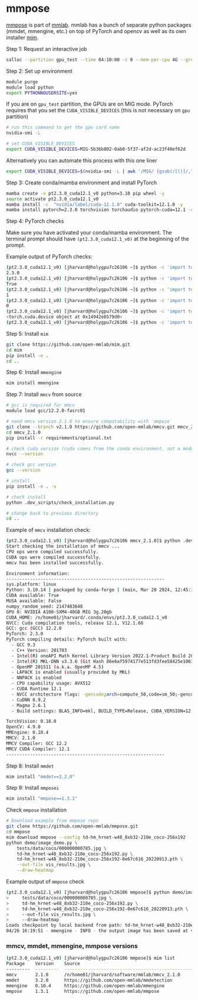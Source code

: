 # mmpose

[mmpose](https://github.com/open-mmlab/mmpose) is part of
[mmlab](https://github.com/open-mmlab). mmlab has a bunch of separate python
packages (mmdet, mmengine, etc.) on top of PyTorch and opencv as well as its own
installer [mim](https://github.com/open-mmlab/mim).

Step 1: Request an interactive job

```bash
salloc --partition gpu_test --time 04:10:00 -c 8 --mem-per-cpu 4G --gres=gpu:1
```

Step 2: Set up environment

```bash
module purge
module load python
export PYTHONNOUSERSITE=yes
```

If you are on `gpu_test` partition, the GPUs are on MIG mode. PyTorch requires
that you set the `CUDA_VISIBLE_DEVICES` (this is not necessary on `gpu`
partition)

```bash
# run this command to get the gpu card name
nvidia-smi -L

# set CUDA_VISIBLE_DEVICES
export CUDA_VISIBLE_DEVICES=MIG-5b36b802-0ab0-5f37-af2d-ac23f40ef62d
```

Alternatively you can automate this process with this one liner

```bash
export CUDA_VISIBLE_DEVICES=$(nvidia-smi -L | awk '/MIG/ {gsub(/[()]/,"");print $NF}')
```


Step 3: Create conda/mamba environment and install PyTorch

```bash
mamba create -n pt2.3.0_cuda12.1_v0 python=3.10 pip wheel -y
source activate pt2.3.0_cuda12.1_v0
mamba install -c  "nvidia/label/cuda-12.1.0" cuda-toolkit=12.1.0 -y
mamba install pytorch=2.3.0 torchvision torchaudio pytorch-cuda=12.1 -c pytorch -c nvidia -y
```

Step 4: PyTorch checks

Make sure you have activated your conda/mamba environment. The terminal prompt
should have `(pt2.3.0_cuda12.1_v0)` at the beginning of the prompt.

Example output of PyTorch checks:

```bash
(pt2.3.0_cuda12.1_v0) [jharvard@holygpu7c26106 ~]$ python -c 'import torch;print(torch.__version__)'
2.3.0
(pt2.3.0_cuda12.1_v0) [jharvard@holygpu7c26106 ~]$ python -c 'import torch;print(torch.cuda.is_available())'
True
(pt2.3.0_cuda12.1_v0) [jharvard@holygpu7c26106 ~]$ python -c 'import torch;print(torch.cuda.device_count())'
1
(pt2.3.0_cuda12.1_v0) [jharvard@holygpu7c26106 ~]$ python -c 'import torch;print(torch.cuda.current_device())'
0
(pt2.3.0_cuda12.1_v0) [jharvard@holygpu7c26106 ~]$ python -c 'import torch;print(torch.cuda.device(0))'
<torch.cuda.device object at 0x14942e6579d0>
(pt2.3.0_cuda12.1_v0) [jharvard@holygpu7c26106 ~]$ python -c 'import torch;print(torch.cuda.get_device_name(0))'
```

Step 5: Install `mim`

```bash
git clone https://github.com/open-mmlab/mim.git
cd mim
pip install -e .
cd ..
```

Step 6: Install `mmengine`

```bash
mim install mmengine
```

Step 7: Install `mmcv` from source


```bash
# gcc is required for mmcv
module load gcc/12.2.0-fasrc01

# need mmcv version 2.1.0 to ensure compatability with `mmpose`
git clone --branch v2.1.0 https://github.com/open-mmlab/mmcv.git mmcv_2.1.0
cd mmcv_2.1.0
pip install -r requirements/optional.txt

# check cuda version (cuda comes from the conda environment, not a module)
nvcc --version

# check gcc version
gcc --version

# install
pip install -e . -v

# check install
python .dev_scripts/check_installation.py

# change back to previous directory
cd ..
```

Example of `mmcv` installation check:



```bash
(pt2.3.0_cuda12.1_v0) [jharvard@holygpu7c26106 mmcv_2.1.0]$ python .dev_scripts/check_installation.py
Start checking the installation of mmcv ...
CPU ops were compiled successfully.
CUDA ops were compiled successfully.
mmcv has been installed successfully.

Environment information:
------------------------------------------------------------
sys.platform: linux
Python: 3.10.14 | packaged by conda-forge | (main, Mar 20 2024, 12:45:18) [GCC 12.3.0]
CUDA available: True
MUSA available: False
numpy_random_seed: 2147483648
GPU 0: NVIDIA A100-SXM4-40GB MIG 3g.20gb
CUDA_HOME: /n/home01/jharvard/.conda/envs/pt2.3.0_cuda12.1_v0
NVCC: Cuda compilation tools, release 12.1, V12.1.66
GCC: gcc (GCC) 12.2.0
PyTorch: 2.3.0
PyTorch compiling details: PyTorch built with:
  - GCC 9.3
  - C++ Version: 201703
  - Intel(R) oneAPI Math Kernel Library Version 2022.1-Product Build 20220311 for Intel(R) 64 architecture applications
  - Intel(R) MKL-DNN v3.3.6 (Git Hash 86e6af5974177e513fd3fee58425e1063e7f1361)
  - OpenMP 201511 (a.k.a. OpenMP 4.5)
  - LAPACK is enabled (usually provided by MKL)
  - NNPACK is enabled
  - CPU capability usage: AVX512
  - CUDA Runtime 12.1
  - NVCC architecture flags: -gencode;arch=compute_50,code=sm_50;-gencode;arch=compute_60,code=sm_60;-gencode;arch=compute_61,code=sm_61;-gencode;arch=compute_70,code=sm_70;-gencode;arch=compute_75,code=sm_75;-gencode;arch=compute_80,code=sm_80;-gencode;arch=compute_86,code=sm_86;-gencode;arch=compute_90,code=sm_90
  - CuDNN 8.9.2
  - Magma 2.6.1
  - Build settings: BLAS_INFO=mkl, BUILD_TYPE=Release, CUDA_VERSION=12.1, CUDNN_VERSION=8.9.2, CXX_COMPILER=/opt/rh/devtoolset-9/root/usr/bin/c++, CXX_FLAGS= -D_GLIBCXX_USE_CXX11_ABI=0 -fabi-version=11 -fvisibility-inlines-hidden -DUSE_PTHREADPOOL -DNDEBUG -DUSE_KINETO -DLIBKINETO_NOROCTRACER -DUSE_FBGEMM -DUSE_QNNPACK -DUSE_PYTORCH_QNNPACK -DUSE_XNNPACK -DSYMBOLICATE_MOBILE_DEBUG_HANDLE -O2 -fPIC -Wall -Wextra -Werror=return-type -Werror=non-virtual-dtor -Werror=bool-operation -Wnarrowing -Wno-missing-field-initializers -Wno-type-limits -Wno-array-bounds -Wno-unknown-pragmas -Wno-unused-parameter -Wno-unused-function -Wno-unused-result -Wno-strict-overflow -Wno-strict-aliasing -Wno-stringop-overflow -Wsuggest-override -Wno-psabi -Wno-error=pedantic -Wno-error=old-style-cast -Wno-missing-braces -fdiagnostics-color=always -faligned-new -Wno-unused-but-set-variable -Wno-maybe-uninitialized -fno-math-errno -fno-trapping-math -Werror=format -Wno-stringop-overflow, LAPACK_INFO=mkl, PERF_WITH_AVX=1, PERF_WITH_AVX2=1, PERF_WITH_AVX512=1, TORCH_VERSION=2.3.0, USE_CUDA=ON, USE_CUDNN=ON, USE_CUSPARSELT=1, USE_EXCEPTION_PTR=1, USE_GFLAGS=OFF, USE_GLOG=OFF, USE_GLOO=ON, USE_MKL=ON, USE_MKLDNN=ON, USE_MPI=OFF, USE_NCCL=ON, USE_NNPACK=ON, USE_OPENMP=ON, USE_ROCM=OFF, USE_ROCM_KERNEL_ASSERT=OFF,

TorchVision: 0.18.0
OpenCV: 4.9.0
MMEngine: 0.10.4
MMCV: 2.1.0
MMCV Compiler: GCC 12.2
MMCV CUDA Compiler: 12.1
------------------------------------------------------------
```

Step 8: Install `mmdet`

```bash
mim install "mmdet==3.2.0"
```

Step 9: Install `mmposei`

```bash
mim install "mmpose==1.3.1"
```

Check `mmpose` installation

```bash
# Download example from mmpose repo
git clone https://github.com/open-mmlab/mmpose.git
cd mmpose
mim download mmpose --config td-hm_hrnet-w48_8xb32-210e_coco-256x192  --dest .
python demo/image_demo.py \
    tests/data/coco/000000000785.jpg \
    td-hm_hrnet-w48_8xb32-210e_coco-256x192.py \
    td-hm_hrnet-w48_8xb32-210e_coco-256x192-0e67c616_20220913.pth \
    --out-file vis_results.jpg \
    --draw-heatmap
```

Example output of `mmpose` check

```bash
(pt2.3.0_cuda12.1_v0) [jharvard@holygpu7c26106 mmpose]$ python demo/image_demo.py \
>     tests/data/coco/000000000785.jpg \
>     td-hm_hrnet-w48_8xb32-210e_coco-256x192.py \
>     td-hm_hrnet-w48_8xb32-210e_coco-256x192-0e67c616_20220913.pth \
>     --out-file vis_results.jpg \
>     --draw-heatmap
Loads checkpoint by local backend from path: td-hm_hrnet-w48_8xb32-210e_coco-256x192-0e67c616_20220913.pth
04/26 16:19:51 - mmengine - INFO - the output image has been saved at vis_results.jpg
```

### mmcv, mmdet, mmengine, mmpose versions

```bash
(pt2.3.0_cuda12.1_v0) [jharvard@holygpu7c26106 mmpose]$ mim list
Package    Version    Source
---------  ---------  --------------------------------------------------
mmcv       2.1.0      /n/home01/jharvard/software/mmlab/mmcv_2.1.0
mmdet      3.2.0      https://github.com/open-mmlab/mmdetection
mmengine   0.10.4     https://github.com/open-mmlab/mmengine
mmpose     1.3.1      https://github.com/open-mmlab/mmpose
```



